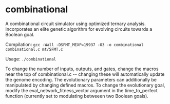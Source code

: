 # combinational

A combinational circuit simulator using optimized ternary analysis. Incorporates an elite genetic algorithm for evolving circuits towards a Boolean goal.

Compilation:
`gcc -Wall -DSFMT_MEXP=19937 -O3 -o combinational combinational.c mt/SFMT.c`

Usage:
`./combinational`

To change the number of inputs, outputs, and gates, change the macros near the top of combinational.c -- changing these will automatically update the genome encoding. The evolutionary parameters can additionally be manipulated by changing defined macros. To change the evolutionary goal, modify the eval_network_fitness_vector argument in the time_to_perfect function (currently set to modulating betweeen two Boolean goals).

